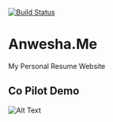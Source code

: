 [![Build Status](https://travis-ci.org/ac6596/Anwesha.Me.svg?branch=master)](https://travis-ci.org/ac6596/Anwesha.Me)
# Anwesha.Me
My Personal Resume Website

## Co Pilot Demo

![Alt Text](/vids/copilot-demo.gif)
